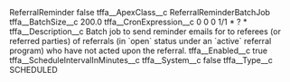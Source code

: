 <?xml version="1.0" encoding="UTF-8"?>
<CustomMetadata xmlns="http://soap.sforce.com/2006/04/metadata" xmlns:xsi="http://www.w3.org/2001/XMLSchema-instance" xmlns:xsd="http://www.w3.org/2001/XMLSchema">
    <label>ReferralReminder</label>
    <protected>false</protected>
    <values>
        <field>tffa__ApexClass__c</field>
        <value xsi:type="xsd:string">ReferralReminderBatchJob</value>
    </values>
    <values>
        <field>tffa__BatchSize__c</field>
        <value xsi:type="xsd:double">200.0</value>
    </values>
    <values>
        <field>tffa__CronExpression__c</field>
        <value xsi:type="xsd:string">0 0 0 1/1 * ? *</value>
    </values>
    <values>
        <field>tffa__Description__c</field>
        <value xsi:type="xsd:string">Batch job to send reminder emails for to referees (or referred parties) of referrals (in `open` status under an `active` referral program) who have not acted upon the referral.</value>
    </values>
    <values>
        <field>tffa__Enabled__c</field>
        <value xsi:type="xsd:boolean">true</value>
    </values>
    <values>
        <field>tffa__ScheduleIntervalInMinutes__c</field>
        <value xsi:nil="true"/>
    </values>
    <values>
        <field>tffa__System__c</field>
        <value xsi:type="xsd:boolean">false</value>
    </values>
    <values>
        <field>tffa__Type__c</field>
        <value xsi:type="xsd:string">SCHEDULED</value>
    </values>
</CustomMetadata>
